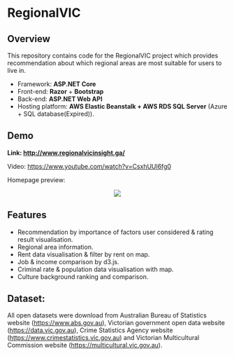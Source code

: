 # RegionalVIC
## Overview
This repository contains code for the RegionalVIC project which provides recommendation about which regional areas are most suitable for users to live in. 
* Framework: **ASP.NET Core**
* Front-end: **Razor** + **Bootstrap**
* Back-end: **ASP.NET Web API**
* Hosting platform: **AWS Elastic Beanstalk + AWS RDS SQL Server**   (Azure + SQL database(Expired)).

## Demo

**Link:  http://www.regionalvicinsight.ga/**

Video: https://www.youtube.com/watch?v=CsxhUUl6fg0

Homepage preview:

<p align="center">
  <img src="Video_20190820_012608_704.gif"/>
</p>

## Features
* Recommendation by importance of factors user considered & rating result visualisation.
* Regional area information.
* Rent data visualisation & filter by rent on map.
* Job & income comparison by d3.js.
* Criminal rate & population data visualisation with map.
* Culture background ranking and comparison.

## Dataset:
All open datasets were download from Australian Bureau of Statistics website (https://www.abs.gov.au), Victorian government open data website (https://data.vic.gov.au), Crime Statistics Agency website (https://www.crimestatistics.vic.gov.au) and Victorian Multicultural Commission website (https://multicultural.vic.gov.au).

